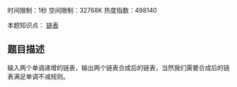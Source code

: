 时间限制：1秒 空间限制：32768K 热度指数：498140

本题知识点： [链表](https://www.nowcoder.com/questionCenter?questionTypes=000100&mutiTagIds=580)

## 题目描述

输入两个单调递增的链表，输出两个链表合成后的链表，当然我们需要合成后的链表满足单调不减规则。